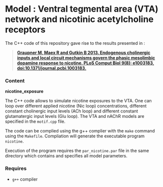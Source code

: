 # Model : Ventral tegmental area (VTA) network and nicotinic acetylcholine receptors

The C++ code of this repository gave rise to the results presented in :

> [**Graupner M, Maex R and Gutkin B 2013. Endogenous cholinergic inputs and local circuit mechanisms govern the phasic mesolimbic dopamine response to nicotine. PLoS Comput Biol 9(8): e1003183, doi:10.1371/journal.pcbi.1003183.**](https://journals.plos.org/ploscompbiol/article?id=10.1371/journal.pcbi.1003183)


### Content

**nicotine_exposure**

The C++ code allows to simulate nicotine exposures to the
VTA. One can loop over different applied nicotine (Nic loop) concentrations, different
constant cholinergic input levels (ACh loop) and different constant
glutamatergic input levels (Glu loop). The VTA and nAChR models are 
specified in the `motif.cpp` file. 

The code can be complied using the g++ complier with the `make` command using the `Makefile`. Compliation will generate the executable program `nicotine`. 

Execution of the program requires the `par_nicotine.par` file in the same directory which contains and specifies all model parameters. 

### Requires

- `g++` compiler
